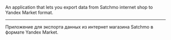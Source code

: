An application that lets you export data from Satchmo internet shop to Yandex Market format.


---


Приложение для экспорта данных из интернет магазина Satchmo в формате Yandex Market.